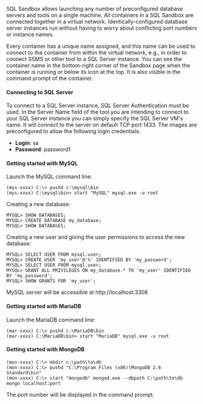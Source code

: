 SQL Sandbox allows launching any number of preconfigured database servers and tools on a single machine. All containers in a SQL Sandbox are connected together in a virtual network. Identically-configured database server instances run without having to worry about conflicting port numbers or instance names.

Every container has a unique name assigned, and this name can be used to connect to the container from within the virtual network, e.g., in order to connect SSMS or other tool to a SQL Server instance. You can see the container name in the bottom-right corner of the Sandbox page when the container is running or below its icon at the top. It is also visible in the command prompt of the container.

#### Connecting to SQL Server

To connect to a SQL Server instance, SQL Server Authentication must be used. In the Server Name field of the tool you are intending to connect to your SQL Server instance you can simply specify the SQL Server VM's name. It will connect to the server on default TCP port 1433. The images are preconfigured to allow the following login credentials:

* **Login**: sa
* **Password**: password1

#### Getting started with MySQL

Launch the MySQL command line:

```
(mys-xxxx) C:\> pushd c:\mysql\bin
(mys-xxxx) C:\mysql\bin> start "MySQL" mysql.exe -u root
```

Creating a new database:

```
MYSQL> SHOW DATABASES;
MYSQL> CREATE DATABASE my_database;
MYSQL> SHOW DATABASES;
```
Creating a new user and giving the user permissions to access the new database:

```
MYSQL> SELECT USER FROM mysql.user;
MYSQL> CREATE USER 'my_user'@'%' IDENTIFIED BY 'my_password';
MYSQL> SELECT USER FROM mysql.user;
MYSQL> GRANT ALL PRIVILEGES ON my_database.* TO 'my_user' IDENTIFIED BY 'my_password';
MYSQL> SHOW GRANTS FOR 'my_user';
```

MySQL server will be accessible at http://localhost:3306


#### Getting started with MariaDB 

Launch the MariaDB command line:

```
(mar-xxxx) C:\> pushd c:\MariaDB\bin
(mar-xxxx) C:\MariaDB\bin> start "MariaDB" mysql.exe -u root
```

#### Getting started with MongoDB

```
(mon-xxxx) C:\> mkdir c:\path\to\db
(mon-xxxx) C:\> pushd "C:\Program Files (x86)\MongoDB 2.6 Standard\bin"
(mon-xxxx) C:\> start "mongodb" mongod.exe --dbpath C:\path\to\db
mongo localhost:port
```

The port number will be displayed in the command prompt.